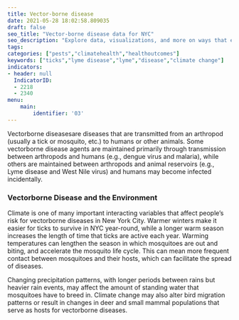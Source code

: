 ```yaml
---
title: Vector-borne disease
date: 2021-05-28 18:02:58.809035
draft: false
seo_title: "Vector-borne disease data for NYC"
seo_description: "Explore data, visualizations, and more on ways that environments shape health in New York City's neighborhoods.."
tags: 
categories: ["pests","climatehealth","healthoutcomes"]
keywords: ["ticks","lyme disease","lyme","disease","climate change"]
indicators:
- header: null
  IndicatorID:
  - 2218
  - 2340
menu:
    main:
        identifier: '03'
---
```


Vectorborne diseasesare diseases that are transmitted from an arthropod (usually a tick or mosquito, etc.) to humans or other animals. Some vectorborne disease agents are maintained primarily through transmission between arthropods and humans (e.g., dengue virus and malaria), while others are maintained between arthropods and animal reservoirs (e.g., Lyme disease and West Nile virus) and humans may become infected incidentally.

### Vectorborne Disease and the Environment

Climate is one of many important interacting variables that affect people’s risk for vectorborne diseases in New York City. Warmer winters make it easier for ticks to survive in NYC year-round, while a longer warm season increases the length of time that ticks are active each year. Warming temperatures can lengthen the season in which mosquitoes are out and biting, and accelerate the mosquito life cycle. This can mean more frequent contact between mosquitoes and their hosts, which can facilitate the spread of diseases.

Changing precipitation patterns, with longer periods between rains but heavier rain events, may affect the amount of standing water that mosquitoes have to breed in. Climate change may also alter bird migration patterns or result in changes in deer and small mammal populations that serve as hosts for vectorborne diseases.